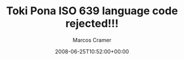 ---
title: 'Toki Pona ISO 639 language code rejected!!!'
posts: 1
hash: 't945'
author: 'Marcos Cramer'
date: 2008-06-25T10:52:00+00:00
sources:
  - http://forums.tokipona.org/viewtopic.php%3Ft=945.html
---